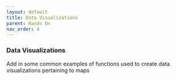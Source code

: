 ```yaml
---
layout: default
title: Data Visualizations
parent: Hands On
nav_order: 4
---
```

### **Data Visualizations**

Add in some common examples of functions used to create data visualizations pertaining to maps
